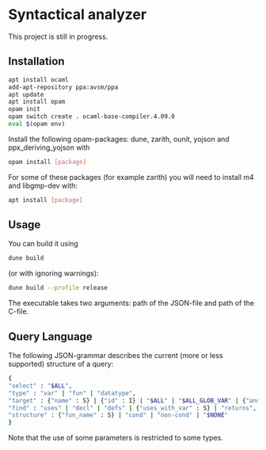 # Syntactical analyzer
This project is still in progress.

## Installation


```bash
apt install ocaml
add-apt-repository ppa:avsm/ppa
apt update
apt install opam
opam init
opam switch create . ocaml-base-compiler.4.09.0
eval $(opam env)
```
Install the following opam-packages: dune, zarith, ounit,  yojson and ppx_deriving_yojson with 
```bash
opam install [package]
```
For some of these packages (for example zarith) you will need to install m4 and libgmp-dev with:
```bash
apt install [package]
```

## Usage

You can build it using
```bash
dune build
```
(or with ignoring warnings):
```bash
dune build --profile release
```
The executable takes two arguments: path of the JSON-file and path of the C-file.

## Query Language
The following JSON-grammar describes the current (more or less supported) structure of a query:
```bash
{
"select" : "$ALL",
"type" : "var" | "fun" | "datatype",
"target" : {"name" : S} | {"id" : I} | "$ALL" | "$ALL_GLOB_VAR" | {"and" : [S, S, ...]} | {"or" : [S, ...]}, # where S is a string and I is an integer
"find" : "uses" | "decl" | "defs" | {"uses_with_var" : S} | "returns",
"structure" : {"fun_name" : S} | "cond" | "non-cond" | "$NONE"
}
```
Note that the use of some parameters is restricted to some types.
